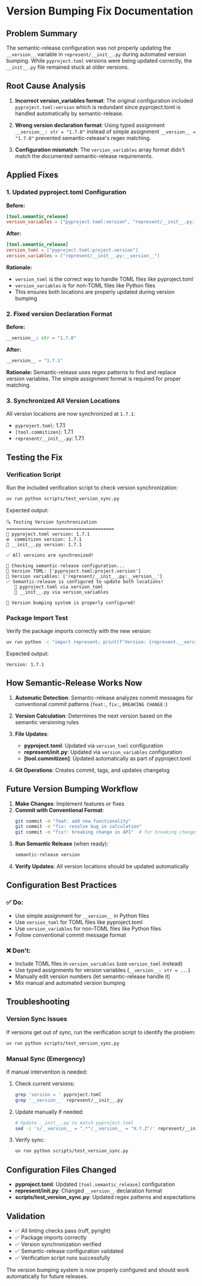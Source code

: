 # Version Bumping Fix Documentation

## Problem Summary

The semantic-release configuration was not properly updating the `__version__` variable in `represent/__init__.py` during automated version bumping. While `pyproject.toml` versions were being updated correctly, the `__init__.py` file remained stuck at older versions.

## Root Cause Analysis

1. **Incorrect version_variables format**: The original configuration included `pyproject.toml:version` which is redundant since pyproject.toml is handled automatically by semantic-release.

2. **Wrong __version__ declaration format**: Using typed assignment `__version__: str = "1.7.0"` instead of simple assignment `__version__ = "1.7.0"` prevented semantic-release's regex matching.

3. **Configuration mismatch**: The `version_variables` array format didn't match the documented semantic-release requirements.

## Applied Fixes

### 1. Updated pyproject.toml Configuration

**Before:**
```toml
[tool.semantic_release]
version_variables = ["pyproject.toml:version", "represent/__init__.py:__version__"]
```

**After:**
```toml
[tool.semantic_release]
version_toml = ["pyproject.toml:project.version"]
version_variables = ["represent/__init__.py:__version__"]
```

**Rationale:** 
- `version_toml` is the correct way to handle TOML files like pyproject.toml
- `version_variables` is for non-TOML files like Python files
- This ensures both locations are properly updated during version bumping

### 2. Fixed __version__ Declaration Format

**Before:**
```python
__version__: str = "1.7.0"
```

**After:**
```python
__version__ = "1.7.1"
```

**Rationale:** Semantic-release uses regex patterns to find and replace version variables. The simple assignment format is required for proper matching.

### 3. Synchronized All Version Locations

All version locations are now synchronized at `1.7.1`:
- `pyproject.toml`: 1.7.1
- `[tool.commitizen]`: 1.7.1
- `represent/__init__.py`: 1.7.1

## Testing the Fix

### Verification Script

Run the included verification script to check version synchronization:

```bash
uv run python scripts/test_version_sync.py
```

Expected output:
```
🔍 Testing Version Synchronization
========================================
📄 pyproject.toml version: 1.7.1
⚙️  commitizen version: 1.7.1
🐍 __init__.py version: 1.7.1

✅ All versions are synchronized!

🔧 Checking semantic-release configuration...
📝 Version TOML: ['pyproject.toml:project.version']
📝 Version variables: ['represent/__init__.py:__version__']
✅ Semantic-release is configured to update both locations!
   📄 pyproject.toml via version_toml
   🐍 __init__.py via version_variables

🎉 Version bumping system is properly configured!
```

### Package Import Test

Verify the package imports correctly with the new version:

```bash
uv run python -c "import represent; print(f'Version: {represent.__version__}')"
```

Expected output:
```
Version: 1.7.1
```

## How Semantic-Release Works Now

1. **Automatic Detection**: Semantic-release analyzes commit messages for conventional commit patterns (`feat:`, `fix:`, `BREAKING CHANGE:`)

2. **Version Calculation**: Determines the next version based on the semantic versioning rules

3. **File Updates**: 
   - **pyproject.toml**: Updated via `version_toml` configuration
   - **represent/__init__.py**: Updated via `version_variables` configuration
   - **[tool.commitizen]**: Updated automatically as part of pyproject.toml

4. **Git Operations**: Creates commit, tags, and updates changelog

## Future Version Bumping Workflow

1. **Make Changes**: Implement features or fixes
2. **Commit with Conventional Format**:
   ```bash
   git commit -m "feat: add new functionality"
   git commit -m "fix: resolve bug in calculation" 
   git commit -m "fix!: breaking change in API"  # for breaking changes
   ```
3. **Run Semantic Release** (when ready):
   ```bash
   semantic-release version
   ```
4. **Verify Updates**: All version locations should be updated automatically

## Configuration Best Practices

### ✅ Do:
- Use simple assignment for `__version__` in Python files
- Use `version_toml` for TOML files like pyproject.toml
- Use `version_variables` for non-TOML files like Python files
- Follow conventional commit message format

### ❌ Don't:
- Include TOML files in `version_variables` (use `version_toml` instead)
- Use typed assignments for version variables (`__version__: str = ...`)
- Manually edit version numbers (let semantic-release handle it)
- Mix manual and automated version bumping

## Troubleshooting

### Version Sync Issues

If versions get out of sync, run the verification script to identify the problem:

```bash
uv run python scripts/test_version_sync.py
```

### Manual Sync (Emergency)

If manual intervention is needed:

1. Check current versions:
   ```bash
   grep 'version = ' pyproject.toml
   grep '__version__' represent/__init__.py
   ```

2. Update manually if needed:
   ```bash
   # Update __init__.py to match pyproject.toml
   sed -i 's/__version__ = ".*"/__version__ = "X.Y.Z"/' represent/__init__.py
   ```

3. Verify sync:
   ```bash
   uv run python scripts/test_version_sync.py
   ```

## Configuration Files Changed

- **pyproject.toml**: Updated `[tool.semantic_release]` configuration
- **represent/__init__.py**: Changed `__version__` declaration format
- **scripts/test_version_sync.py**: Updated regex patterns and expectations

## Validation

- ✅ All linting checks pass (ruff, pyright)
- ✅ Package imports correctly
- ✅ Version synchronization verified
- ✅ Semantic-release configuration validated
- ✅ Verification script runs successfully

The version bumping system is now properly configured and should work automatically for future releases.